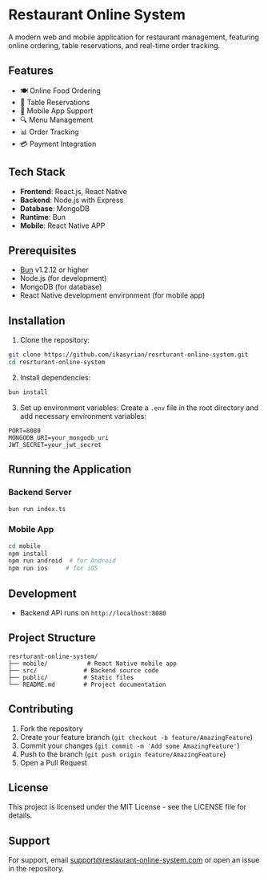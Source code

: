 # Restaurant Online System

A modern web and mobile application for restaurant management, featuring online ordering, table reservations, and real-time order tracking.

## Features

-   🍽️ Online Food Ordering
-   📅 Table Reservations
-   📱 Mobile App Support
-   🔍 Menu Management
-   📊 Order Tracking
-   💳 Payment Integration

## Tech Stack

-   **Frontend**: React.js, React Native
-   **Backend**: Node.js with Express
-   **Database**: MongoDB
-   **Runtime**: Bun
-   **Mobile**: React Native APP

## Prerequisites

-   [Bun](https://bun.sh) v1.2.12 or higher
-   Node.js (for development)
-   MongoDB (for database)
-   React Native development environment (for mobile app)

## Installation

1. Clone the repository:

```bash
git clone https://github.com/ikasyrian/resrturant-online-system.git
cd resrturant-online-system
```

2. Install dependencies:

```bash
bun install
```

3. Set up environment variables:
   Create a `.env` file in the root directory and add necessary environment variables:

```env
PORT=8080
MONGODB_URI=your_mongodb_uri
JWT_SECRET=your_jwt_secret
```

## Running the Application

### Backend Server

```bash
bun run index.ts
```

### Mobile App

```bash
cd mobile
npm install
npm run android  # for Android
npm run ios     # for iOS
```

## Development

-   Backend API runs on `http://localhost:8080`

## Project Structure

```
resrturant-online-system/
├── mobile/           # React Native mobile app
├── src/             # Backend source code
├── public/          # Static files
└── README.md        # Project documentation
```

## Contributing

1. Fork the repository
2. Create your feature branch (`git checkout -b feature/AmazingFeature`)
3. Commit your changes (`git commit -m 'Add some AmazingFeature'`)
4. Push to the branch (`git push origin feature/AmazingFeature`)
5. Open a Pull Request

## License

This project is licensed under the MIT License - see the LICENSE file for details.

## Support

For support, email support@restaurant-online-system.com or open an issue in the repository.
